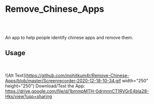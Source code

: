 # Remove_Chinese_Apps
<br> <br>

An app to help people identify chinese apps and remove them.

## Usage ##

<br> <br>
![Alt Text](https://github.com/mohitkum4r/Remove-Chinese-Apps/blob/master/Screenrecorder-2020-12-18-10-34.gif width="250" height="250")
Download/Test the App:
https://drive.google.com/file/d/1bmmpMTH-0drmnnCT1RVGrE4bla28-Hks/view?usp=sharing
